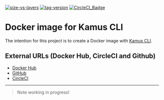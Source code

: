 [![size-vs-layers](https://images.microbadger.com/badges/image/lozanomatheus/docker_kamus_cli:0.2.7-16.svg)](https://microbadger.com/images/lozanomatheus/docker_kamus_cli:0.2.7-16 "Size vs Layers")
[![tag-version](https://images.microbadger.com/badges/version/lozanomatheus/docker_kamus_cli:0.2.7-16.svg)](https://microbadger.com/images/lozanomatheus/docker_kamus_cli:0.2.7-16 "Tag Version")
[![CircleCI_Badge](https://img.shields.io/circleci/build/github/LozanoMatheus/docker_kamus_cli/master.svg?style=plastic)](https://circleci.com/gh/LozanoMatheus/docker_kamus_cli/tree/master)

# Docker image for Kamus CLI

The intention for this project is to create a Docker image with [Kamus CLI](https://github.com/Soluto/kamus).

## External URLs (Docker Hub, CircleCI and Github)

* [Docker Hub](https://hub.docker.com/r/lozanomatheus/kamus_cli)
* [GitHub](https://github.com/LozanoMatheus/docker_kamus_cli)
* [CircleCI](https://circleci.com/gh/LozanoMatheus/docker_kamus_cli)

---

> Note working in progress!
